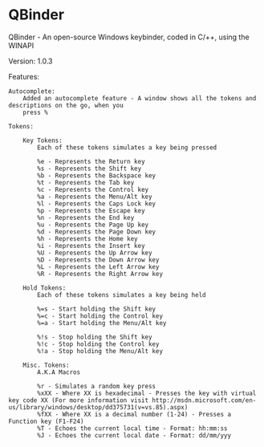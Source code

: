 QBinder
=======

QBinder - An open-source Windows keybinder, coded in C/++, using the WINAPI

Version: 1.0.3

Features:

    Autocomplete:
        Added an autocomplete feature - A window shows all the tokens and descriptions on the go, when you
        press %

    Tokens:
  
        Key Tokens:
            Each of these tokens simulates a key being pressed 
                
            %e - Represents the Return key
            %s - Represents the Shift key
            %b - Represents the Backspace key
            %t - Represents the Tab key
            %c - Represents the Control key
            %a - Represents the Menu/Alt key
            %l - Represents the Caps Lock key
            %p - Represents the Escape key
            %n - Represents the End key
            %u - Represents the Page Up key
            %d - Represents the Page Down key
            %h - Represents the Home key
            %i - Represents the Insert key
            %U - Represents the Up Arrow key
            %D - Represents the Down Arrow key
            %L - Represents the Left Arrow key
            %R - Represents the Right Arrow key
      
        Hold Tokens:
            Each of these tokens simulates a key being held
            
            %=s - Start holding the Shift key
            %=c - Start holding the Control key
            %=a - Start holding the Menu/Alt key
            
            %!s - Stop holding the Shift key
            %!c - Stop holding the Control key
            %!a - Stop holding the Menu/Alt key
        
        Misc. Tokens:
            A.K.A Macros
            
            %r - Simulates a random key press
            %xXX - Where XX is hexadecimal - Presses the key with virtual key code XX (For more information visit http://msdn.microsoft.com/en-us/library/windows/desktop/dd375731(v=vs.85).aspx)
            %fXX - Where XX is a decimal number (1-24) - Presses a Function key (F1-F24)
            %T - Echoes the current local time - Format: hh:mm:ss
            %J - Echoes the current local date - Format: dd/mm/yyy
      
